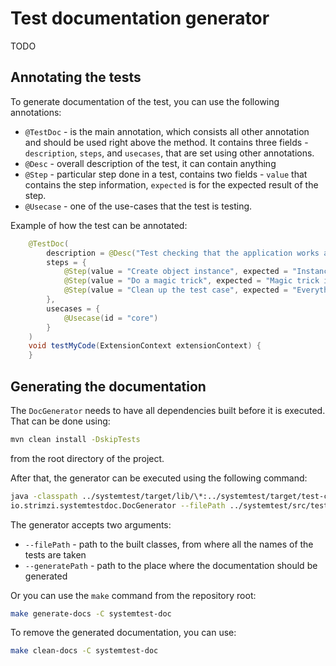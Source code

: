 # Test documentation generator

TODO

## Annotating the tests

To generate documentation of the test, you can use the following annotations:

* `@TestDoc` - is the main annotation, which consists all other annotation and should be used right above the method.
  It contains three fields - `description`, `steps`, and `usecases`, that are set using other annotations.
* `@Desc` - overall description of the test, it can contain anything
* `@Step` - particular step done in a test, contains two fields - `value` that contains the step information, `expected`
  is for the expected result of the step.
* `@Usecase` - one of the use-cases that the test is testing.

Example of how the test can be annotated:
```java
    @TestDoc(
        description = @Desc("Test checking that the application works as expected"),
        steps = {
            @Step(value = "Create object instance", expected = "Instance of an object is created"),
            @Step(value = "Do a magic trick", expected = "Magic trick is done with success"),
            @Step(value = "Clean up the test case", expected = "Everything is cleared")
        },
        usecases = {
            @Usecase(id = "core")
        }
    )
    void testMyCode(ExtensionContext extensionContext) {
    }
```

## Generating the documentation

The `DocGenerator` needs to have all dependencies built before it is executed.
That can be done using:
```bash
mvn clean install -DskipTests
```
from the root directory of the project.

After that, the generator can be executed using the following command:
```bash
java -classpath ../systemtest/target/lib/\*:../systemtest/target/test-classes:../systemtest/target/systemtest-<RELEASE-VERSION>.jar \
io.strimzi.systemtestdoc.DocGenerator --filePath ../systemtest/src/test/java/io/strimzi/systemtest --generatePath ./documentation/
```

The generator accepts two arguments:

* `--filePath` - path to the built classes, from where all the names of the tests are taken
* `--generatePath` - path to the place where the documentation should be generated

Or you can use the `make` command from the repository root:
```bash
make generate-docs -C systemtest-doc
```
To remove the generated documentation, you can use:
```bash
make clean-docs -C systemtest-doc
```